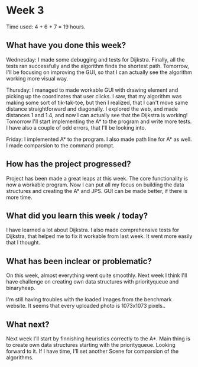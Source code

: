 # Week 3

Time used: 4 + 6 + 7 = 19 hours.

## What have you done this week?

Wednesday: I made some debugging and tests for Dijkstra. Finally, all the tests ran successfully and the algorithm finds the shortest path. Tomorrow, I'll be focusing on improving the GUI, so that I can actually see the algorithm working more visual way. 

Thursday: I managed to made workable GUI with drawing element and picking up the coordinates that user clicks. I saw, that my algorithm was making some sort of tik-tak-toe, but then I realized, that I can't move same distance straightforward and diagonally. I explored the web, and made distances 1 and 1.4, and now I can actually see that the Dijkstra is working! Tomorrow I'll start implementing the A* to the program and write more tests. I have also a couple of odd errors, that I'll be looking into. 

Friday: I implemented A* to the program. I also made path line for A* as well. I made comparsion to the command prompt. 

## How has the project progressed?

Project has been made a great leaps at this week. The core functionality is now a workable program. Now I can put all my focus on building the data structures and creating the A* and JPS. GUI can be made better, if there is more time.

## What did you learn this week / today?

I have learned a lot about Dijkstra. I also made comprehensive tests for Dijkstra, that helped me to fix it workable from last week. It went more easily that I thought.  

## What has been inclear or problematic? 

On this week, almost everything went quite smoothly. Next week I think I'll have challenge on creating own data structures with priorityqueue and binaryheap.

I'm still having troubles with the loaded Images from the benchmark website. It seems that every uploaded photo is 1073x1073 pixels.. 

## What next?

Next week I'll start by finnishing heuristics correctly to the A*. Main thing is to create own data structures starting with the priorityqueue. Looking forward to it. If I have time, I'll set another Scene for comparsion of the algorithms. 